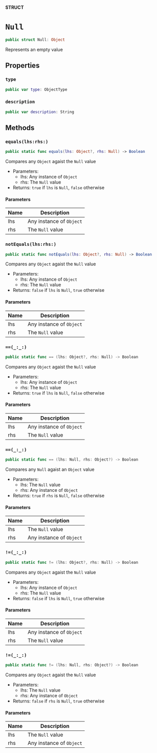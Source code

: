 **STRUCT**

# `Null`

```swift
public struct Null: Object
```

Represents an empty value

## Properties
### `type`

```swift
public var type: ObjectType
```

### `description`

```swift
public var description: String
```

## Methods
### `equals(lhs:rhs:)`

```swift
public static func equals(lhs: Object?, rhs: Null) -> Boolean
```

Compares any `Object` agaist the `Null` value

- Parameters:
  - lhs: Any instance of `Object`
  - rhs: The `Null` value
- Returns: `true` if `lhs` is `Null`, `false` otherwise

#### Parameters

| Name | Description |
| ---- | ----------- |
| lhs | Any instance of `Object` |
| rhs | The `Null` value |

### `notEquals(lhs:rhs:)`

```swift
public static func notEquals(lhs: Object?, rhs: Null) -> Boolean
```

Compares any `Object` agaist the `Null` value

- Parameters:
  - lhs: Any instance of `Object`
  - rhs: The `Null` value
- Returns: `false` if `lhs` is `Null`, `true` otherwise

#### Parameters

| Name | Description |
| ---- | ----------- |
| lhs | Any instance of `Object` |
| rhs | The `Null` value |

### `==(_:_:)`

```swift
public static func == (lhs: Object?, rhs: Null) -> Boolean
```

Compares any `Object` agaist the `Null` value

- Parameters:
  - lhs: Any instance of `Object`
  - rhs: The `Null` value
- Returns: `true` if `lhs` is `Null`, `false` otherwise

#### Parameters

| Name | Description |
| ---- | ----------- |
| lhs | Any instance of `Object` |
| rhs | The `Null` value |

### `==(_:_:)`

```swift
public static func == (lhs: Null, rhs: Object?) -> Boolean
```

Compares any `Null` agaist an `Object` value

- Parameters:
  - lhs: The `Null` value
  - rhs: Any instance of `Object`
- Returns: `true` if `rhs` is `Null`, `false` otherwise

#### Parameters

| Name | Description |
| ---- | ----------- |
| lhs | The `Null` value |
| rhs | Any instance of `Object` |

### `!=(_:_:)`

```swift
public static func != (lhs: Object?, rhs: Null) -> Boolean
```

Compares any `Object` agaist the `Null` value

- Parameters:
  - lhs: Any instance of `Object`
  - rhs: The `Null` value
- Returns: `false` if `lhs` is `Null`, `true` otherwise

#### Parameters

| Name | Description |
| ---- | ----------- |
| lhs | Any instance of `Object` |
| rhs | The `Null` value |

### `!=(_:_:)`

```swift
public static func != (lhs: Null, rhs: Object?) -> Boolean
```

Compares any `Object` agaist the `Null` value

- Parameters:
  - lhs: The `Null` value
  - rhs: Any instance of `Object`
- Returns: `false` if `rhs` is `Null`, `true` otherwise

#### Parameters

| Name | Description |
| ---- | ----------- |
| lhs | The `Null` value |
| rhs | Any instance of `Object` |